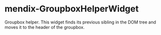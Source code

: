 mendix-GroupboxHelperWidget
===========================

Groupbox helper. This widget finds its previous sibling in the DOM tree and moves it to the header of the groupbox.
